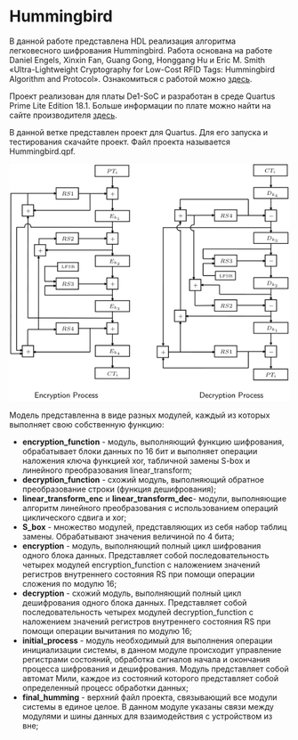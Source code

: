 # Hummingbird

  В данной работе представлена HDL реализация алгоритма легковесного шифрования Hummingbird. Работа основана на работе Daniel Engels, Xinxin Fan, Guang Gong, Honggang Hu и Eric M. Smith «Ultra-Lightweight Cryptography for Low-Cost RFID Tags: Hummingbird Algorithm and Protocol». Ознакомиться с работой можно [здесь](http://www.silicon-russia.com/2017/06/09/arduino-and-fpga/).

  Проект реализован для платы De1-SoC и разработан в среде Quartus Prime Lite Edition 18.1. Больше информации по плате можно найти на сайте производителя [здесь](https://www.terasic.com.tw/cgi-bin/page/archive.pl?Language=English&CategoryNo=205&No=836&PartNo=4).

  В данной ветке представлен проект для Quartus. Для его запуска и тестирования скачайте проект. Файл проекта называется Hummingbird.qpf.

![Hummingbird diagram](Hummingbird_bloc-diagram.png) 

  Модель представленна в виде разных модулей, каждый из которых выполняет свою собственную функцию:
- **encryption_function** - модуль, выполняющий функцию шифрования, обрабатывает блоки данных по 16 бит и выполняет операции наложения ключа функцией xor, табличной замены S-box и линейного преобразования linear_transform;
- **decryption_function** - схожий модуль, выполняющий обратное преобразование строки (функция дешифрования);
- **linear_transform_enc** и **linear_transform_dec**- модули, выполняющие алгоритм линейного преобразования с использованием операций циклического сдвига и xor;
- **S_box** - множество модулей, представляющих из себя набор таблиц замены. Обрабатывают значения величиной по 4 бита;
- **encryption** - модуль, выполняющий полный цикл шифрования одного блока данных. Представляет собой последовательность четырех модулей encryption_function с наложением значений регистров внутреннего состояния RS при помощи операции сложения по модулю 16;
- **decryption** - схожий модуль, выполняющий полный цикл дешифрования одного блока данных. Представляет собой последовательность четырех модулей decryption_function с наложением значений регистров внутреннего состояния RS при помощи операции вычитания по модулю 16;
- **initial_process** - модуль необходимый для выполнения операции инициализации системы, в данном модуле происходит управление регистрами состояний, обработка сигналов начала и окончания процесса шифрования и дешифрования. Модуль представляет собой автомат Мили, каждое из состояний которого представляет собой определенный процесс обработки данных;
- **final_humming** - верхний файл проекта, связывающий все модули системы в единое целое. В данном модуле указаны связи между модулями и шины данных для взаимодействия с устройством из вне;
